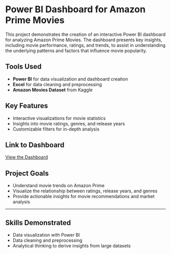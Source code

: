 # Power BI Dashboard for Amazon Prime Movies  
This project demonstrates the creation of an interactive Power BI dashboard for analyzing Amazon Prime Movies. The dashboard presents key insights, including movie performance, ratings, and trends, to assist in understanding the underlying patterns and factors that influence movie popularity.

## Tools Used  
- **Power BI** for data visualization and dashboard creation  
- **Excel** for data cleaning and preprocessing  
- **Amazon Movies Dataset** from Kaggle

## Key Features  
- Interactive visualizations for movie statistics  
- Insights into movie ratings, genres, and release years  
- Customizable filters for in-depth analysis

## Link to Dashboard  
[View the Dashboard](https://drive.google.com/ﬁle/d/1n19iCHdzCsBLquGc40oVaXCBocrD4keO/view?usp=sharing)

## Project Goals  
- Understand movie trends on Amazon Prime  
- Visualize the relationship between ratings, release years, and genres  
- Provide actionable insights for movie recommendations and market analysis

---

## Skills Demonstrated  
- Data visualization with Power BI  
- Data cleaning and preprocessing  
- Analytical thinking to derive insights from large datasets
